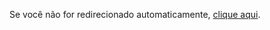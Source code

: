 <!DOCTYPE html>
<html lang="en">
<head>
    <meta charset="UTF-8">
    <meta name="viewport" content="width=device-width, initial-scale=1.0">
    <title>Redirecionar para SMS</title>
    <script type="text/javascript">
        window.location.href = "sms:+19544617447";
    </script>
</head>
<body>
    <p>Se você não for redirecionado automaticamente, <a href="sms:+19544617447">clique aqui</a>.</p>
</body>
</html>
